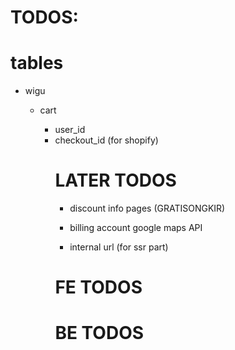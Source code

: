 # TODOS:

<!-- - storefront graphQL apis
- laravel admin graphQL api for orders
- reform tables and models
- handle shopify webhooks for order updates -->

# tables

- wigu

  - cart
    - user_id
    - checkout_id (for shopify)
      <!-- - cart_items
    - cart_id
    - product_id
    - quantity
    - price -->
  - orders
    - order_id
    - user_id
    - status
    - shipping_number
  - children
    - name
    - cover
    - gender (boy, girl)
    - age (toddler, kid)
    - skin (light, medium, dark)
    - hair (curly, straight, no-hijab, hijab)
    - birthdate
    - message
  - book_contents
    - value
    - style
    - book_page_id
  - book_pages

    - order
    - occupation_id

  - occupations
    - name
    - description
    - page_count
  - users
    - existing
  - address
    - existing
  -

- shopify
  - checkout (cart)
  - products
  - collections
  - order
  - order_items

# FE BLOCKED

<!-- - google forms -->
<!-- - sampel testimoni -->
<!-- - konten TnC -->
<!-- - konten FAQ -->
<!-- - book desc -->
<!-- - revisi konten (nunggu final) -->
<!-- - revisi showcase (nunggu mz dhana) -->
<!-- - alamat kantor -->
<!-- - copy EN -->
<!-- - desain showcase dari vandi -->
<!-- - empty cart/orders (vandi) -->
<!-- - about us -->
<!-- - help illus -->
<!-- - contents (teks masih ikut) -->

# LATER TODOS

- discount info pages (GRATISONGKIR)

- billing account google maps API
  <!-- - admin dashboard: book-contents -->
  <!-- - emails (tinggal desain) -->
- internal url (for ssr part)
  <!-- - create job to set order to state-done after x days (maybe?) -->
  <!-- - preview mobile (modal like wonderbly) -->
  <!-- - download bookcontents while adding to home screen -->
  <!-- - add loading screen to /facebook & /google -->

# FE TODOS

<!-- - install next-optimized-images -->
<!-- - showcase on / -->
<!-- - book desc on /preview -->
<!-- - nama anak jgn huruf kecil depannya -->
<!-- - SEO (monitoring) -->
<!-- - preview mobile with IG dots -->
<!-- - radio color button -->
<!-- - bug preview mobile -->
<!-- - event tracker -->
<!-- - google tracker -->
<!-- - fb tracker -->
<!-- - testimonial garis aneh -->
<!-- - kenapa kadang default ke EN -->
<!-- - admin dashboard: phone-numbers -->
<!-- - deploy admin -->
<!-- - book double-flip -->
<!-- - pwa for /en -->
<!-- - tnc layout -->
<!-- - qb edit cart -->
<!-- - qb add quantity in cart -->
<!-- - qb add cart then back -->
<!-- - Router.prefetch('/dashboard') -->
<!-- - after login (convert localstorage cart into DB cart) -->
<!-- - wording -->
<!-- - pas logout, lupa clear cart -->
<!-- - whatsapp -->
<!-- - quick buyer -->
<!-- - ubah flow jobs -->
<!-- - cover tetep 2 baris (jika lebih dari 5) -->
<!-- - rule nama anak (max 10 dan no-space) -->
<!-- - when midtrans exists, edit url -->
<!-- - success page button to point to orderdetail (from params) -->
<!-- - order-detail => status-order ikut ke scroll naik (bug) -->
<!-- - sanity check -->
<!-- - kasih hint bahwa buku preview bisa diklik -->

# BE TODOS

<!-- - quick buyer (testing) -->
<!-- - get midtrans url and add to order-detail -->
<!-- - kurang hook updated deh? -->
<!-- - jalankan queue worker di docker -->

<!-- - Orders page 500 -->
<!-- - Loading screen for book contents (desktop done)
- Lazyload page contents (desktop done)
 - mobile => lazyload dikeluarkan
 - custom img component with lazyload -->
<!-- - Test pembayaran di prod -->
<!-- - register webhooks -->
<!-- - Field dob dikasih max today -->
<!-- - Loading child avatar -->
<!-- - Input kebawahen dikit -->
<!-- - Mengubah redirect fb dan google jadi ke home saja (from=google/facebook) kalo fail, reload -->
<!-- - Help submit button -->
<!-- - Mobile sidebar cart link to home -->
<!-- - Ketika klik sidebar (cart) bisa bikin css rusak -->
<!-- - Cart item ga nampilin occupations -->
<!-- - Remove cart item, button text gak keload -->
<!-- - Shopify address2 dan first name kok optional? -->
<!-- - order item img -->
<!-- - jangan bisa zoom pd mobile -->
<!-- - field name nya ga katut -->
<!-- - copy mweb style of wonderbly -->
<!-- - ubah flow custom on mobile -->
<!-- - auto image height on preview -->
<!-- - add notice to change phone number (cant change, but can add) -->
<!-- - update flow login -->
<!-- - pwa -->
<!-- - child avatars -->
<!-- - books
  - 12 job done, 1 to go -->
<!-- - socmed login google -->
  <!-- - checkout -->
<!-- - /create is user-route -->
<!-- - protect user-routes -->
<!-- - checkout favicon -->
<!-- - use scripttags to customize checkout (https://shopify.dev/docs/admin-api/rest/reference/online-store/scripttag) -->
<!-- - redirect after checkout (https://community.shopify.com/c/Payments-Shipping-Fulfillment/Redirect-User-back-to-My-Domain-After-payment-success-or-fails/td-p/354483) (done) -->
<!-- - index page (asset grouping) -->
<!-- - char-custom (jobs, gender, hair) -->
<!-- - save data when adding to cart
  - ??? -->
<!-- - >> test order-webhooks
  - delete cart after trx successfull (also save shippingline) (done)
  - orders -> show name instead of order_number (done) -->
<!-- - 2 type of order-detail: use order_number (WIGO-XXX) or use checkout_id. different endpoint for detail -->
